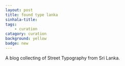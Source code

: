 ```yaml
---
layout: post
title: found type lanka
sinhala-title: 
tags:
    - curation
catagory: curation
background: yellow
badge: new
---
```




A blog collecting of Street Typography from Sri Lanka.